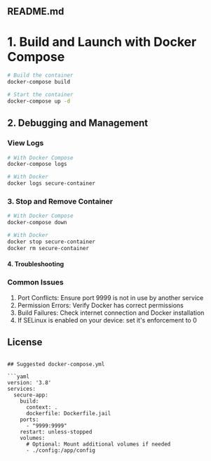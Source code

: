 ## README.md

# 1. Build and Launch with Docker Compose

```bash
# Build the container
docker-compose build

# Start the container
docker-compose up -d
```

## 2. Debugging and Management

### View Logs
```bash
# With Docker Compose
docker-compose logs

# With Docker
docker logs secure-container
```

### 3. Stop and Remove Container

```bash
# With Docker Compose
docker-compose down

# With Docker
docker stop secure-container
docker rm secure-container
```

#### 4. Troubleshooting

### Common Issues
1. Port Conflicts: Ensure port 9999 is not in use by another service
2. Permission Errors: Verify Docker has correct permissions
3. Build Failures: Check internet connection and Docker installation
4. If SELinux is enabled on your device: set it's enforcement to 0 
## License

```

## Suggested docker-compose.yml

```yaml
version: '3.8'
services:
  secure-app:
    build:
      context: .
      dockerfile: Dockerfile.jail
    ports:
      - "9999:9999"
    restart: unless-stopped
    volumes:
      # Optional: Mount additional volumes if needed
      - ./config:/app/config
```

